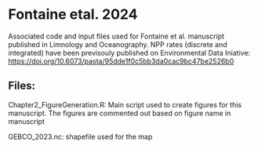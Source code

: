 # Fontaine etal. 2024
Associated code and input files used for Fontaine et al. manuscript published in Limnology and Oceanography. NPP rates (discrete and integrated) have been previsouly published on Environmental Data Iniative: https://doi.org/10.6073/pasta/95dde1f0c5bb3da0cac9bc47be2526b0

## Files:

Chapter2_FigureGeneration.R: Main script used to create figures for this manuscript. The figures are commented out based on figure name in manuscript

GEBCO_2023.nc: shapefile used for the map
